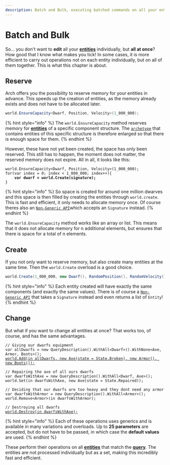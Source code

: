 ```yaml
---
description: Batch and Bulk, executing batched commands on all your entities.
---
```


# Batch and Bulk

So... you don't want to **edit** all your [**entities**](../entity.md) individually, but **all at once**? How good that I know what makes you tick! In some cases, it is more efficient to carry out operations not on each entity individually, but on all of them together. This is what this chapter is about.

## Reserve

Arch offers you the possibility to reserve memory for your entities in advance. This speeds up the creation of entities, as the memory already exists and does not have to be allocated later.

```csharp
world.EnsureCapacity<Dwarf, Position, Velocity>(1_000_000);
```

{% hint style="info" %}
The `world.EnsureCapacity` method reserves memory for [**entities**](../entity.md) of a specific component structure. The [`archetype`](../archetypes-and-chunks.md#order-in-chaos) that contains entities of this specific structure is therefore enlarged so that there is enough space for them.
{% endhint %}

However, these have not yet been created, the space has only been reserved. This still has to happen, the moment does not matter, the reserved memory does not expire. All in all, it looks like this:

<pre class="language-csharp"><code class="lang-csharp">world.EnsureCapacity&#x3C;Dwarf, Position, Velocity>(1_000_000);
for(var index = 0; index &#x3C; 1_000_000; index++){
<strong>    var dwarf = world.Create(signature);
</strong>}
</code></pre>

{% hint style="info" %}
So space is created for around one million dwarves and this space is then filled by creating the entities through `world.create`. This is fast and efficient, it only needs to allocate memory once. Of course theres also an [`Non-Generic API`](../utilities/non-generic-api.md)which accepts an `Signature` instead.
{% endhint %}

The `world.EnsureCapacity` method works like an array or list. This means that it does not allocate memory for n additional elements, but ensures that there is space for a total of n elements.

## Create

If you not only want to reserve memory, but also create many entities at the same time. Then the `world.Create` overload is a good choice.

```csharp
world.Create(1_000_000, new Dwarf(), RandomPosition(), RandomVelocity());
```

{% hint style="info" %}
Each entity created will have exactly the same components (and exactly the same values). There is of course a [`Non-Generic API`](../utilities/non-generic-api.md) that takes a `Signature` instead and even returns a list of `Entity`!
{% endhint %}

## Change

But what if you want to change all entities at once? That works too, of course, and has the same advantages.

<pre class="language-csharp"><code class="lang-csharp">// Giving our dwarfs equipment
var allDwarfs = new QueryDescription().WithAll&#x3C;Dwarf>().WithNone&#x3C;Axe, Armor, Boots>();
<a data-footnote-ref href="#user-content-fn-1">world.Add(in allDwarfs, new Axe(state = State.Broken), new Armor(), new Boots());</a>

// Repairing the axe of all ours dwarfs 
var dwarfsWithAxe = new QueryDescription().WithAll&#x3C;Dwarf, Axe>();
world.Set(in dwarfsWithAxe, new Axe(state = State.Repaired));

// Deciding that our dwarfs are too heavy and they dont need any armor
var dwarfsWithArmor = new QueryDescription().WithAll&#x3C;Armor>();
world.Remove&#x3C;Armor>(in dwarfsWithArmor);

// Destroying all dwarfs
<a data-footnote-ref href="#user-content-fn-2">world.Destroy(in dwarfsWithAxe);</a>
</code></pre>

{% hint style="info" %}
Each of these operations uses generics and is available in many variations and overloads. Up to **25 parameters** are accepted, but do not have to be passed, in which case the **default values** are used.
{% endhint %}

These perform their operations on all [**entities**](../entity.md) that match the [**query**](../query.md). The entities are not processed individually but as a set, making this incredibly fast and efficient.&#x20;

[^1]: `Axe`, `Armor`and`Boots` are added for all [**entities**](../entity.md) that match this [**query**](../query.md).

[^2]: Deletes all entities of this query, but does not release the memory that is no longer occupied. This means that the capacity is retained and can then be filled again. If this is not desired, then `world.TrimExcess` should be called.
